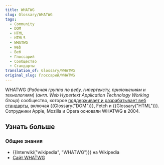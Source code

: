 ```yaml
---
title: WHATWG
slug: Glossary/WHATWG
tags:
  - Community
  - DOM
  - HTML
  - HTML5
  - WHATWG
  - Web
  - Веб
  - Глоссарий
  - Сообщество
  - Стандарты
translation_of: Glossary/WHATWG
original_slug: Глоссарий/WHATWG
---
```

WHATWG (_Рабочая группа по вебу, гипертексту, приложениям и технологиям_) (_англ. Web Hypertext Application Technology Working Group_) сообщество, которое [поддерживает и разрабатывает веб стандарты](https://spec.whatwg.org/), включая {{Glossary("DOM")}}, Fetch и {{Glossary("HTML")}}. Сотрудники Apple, Mozilla и Opera основали WHATWG в 2004.

## Узнать больше

### Общие знания

- {{Interwiki("wikipedia", "WHATWG")}} на Wikipedia
- [Сайт WHATWG](https://whatwg.org/)
